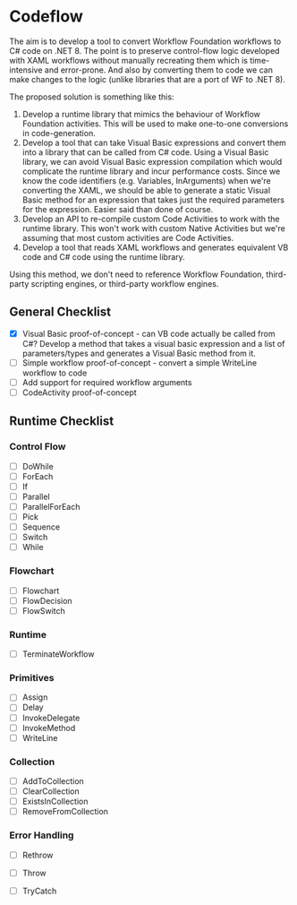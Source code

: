 # Codeflow
The aim is to develop a tool to convert Workflow Foundation workflows to C# code on .NET 8. The point is to preserve control-flow logic developed with XAML workflows without manually recreating them which is time-intensive and error-prone. And also by converting them to code we can make changes to the logic (unlike libraries that are a port of WF to .NET 8).

The proposed solution is something like this:

1. Develop a runtime library that mimics the behaviour of Workflow Foundation activities. This will be used to make one-to-one conversions in code-generation.
2. Develop a tool that can take Visual Basic expressions and convert them into a library that can be called from C# code. Using a Visual Basic library, we can avoid Visual Basic expression compilation which would complicate the runtime library and incur performance costs. Since we know the code identifiers (e.g. Variables, InArguments) when we're converting the XAML, we should be able to generate a static Visual Basic method for an expression that takes just the required parameters for the expression. Easier said than done of course.
3. Develop an API to re-compile custom Code Activities to work with the runtime library. This won't work with custom Native Activities but we're assuming that most custom activities are Code Activities.
4. Develop a tool that reads XAML workflows and generates equivalent VB code and C# code using the runtime library.

Using this method, we don't need to reference Workflow Foundation, third-party scripting engines, or third-party workflow engines.

## General Checklist
- [X] Visual Basic proof-of-concept - can VB code actually be called from C#? Develop a method that takes a visual basic expression and a list of parameters/types and generates a Visual Basic method from it.
- [ ] Simple workflow proof-of-concept - convert a simple WriteLine workflow to code
- [ ] Add support for required workflow arguments
- [ ] CodeActivity proof-of-concept

## Runtime Checklist

### Control Flow
- [ ] DoWhile
- [ ] ForEach
- [ ] If
- [ ] Parallel
- [ ] ParallelForEach
- [ ] Pick
- [ ] Sequence
- [ ] Switch
- [ ] While

### Flowchart
- [ ] Flowchart
- [ ] FlowDecision
- [ ] FlowSwitch

### Runtime
- [ ] TerminateWorkflow

### Primitives
- [ ] Assign
- [ ] Delay
- [ ] InvokeDelegate
- [ ] InvokeMethod
- [ ] WriteLine

### Collection
- [ ] AddToCollection
- [ ] ClearCollection
- [ ] ExistsInCollection
- [ ] RemoveFromCollection

### Error Handling
- [ ] Rethrow
- [ ] Throw
- [ ] TryCatch



